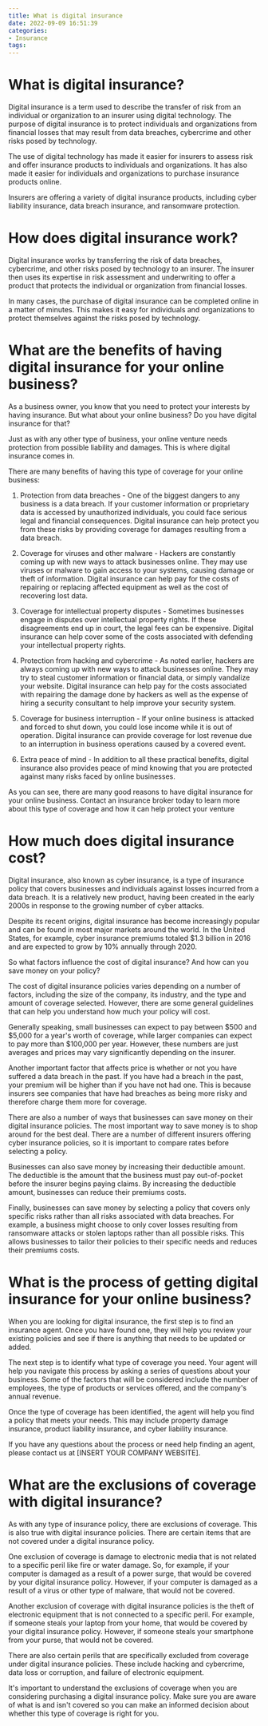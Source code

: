 ```yaml
---
title: What is digital insurance
date: 2022-09-09 16:51:39
categories:
- Insurance
tags:
---
```



#  What is digital insurance?

Digital insurance is a term used to describe the transfer of risk from an individual or organization to an insurer using digital technology. The purpose of digital insurance is to protect individuals and organizations from financial losses that may result from data breaches, cybercrime and other risks posed by technology.

The use of digital technology has made it easier for insurers to assess risk and offer insurance products to individuals and organizations. It has also made it easier for individuals and organizations to purchase insurance products online.

Insurers are offering a variety of digital insurance products, including cyber liability insurance, data breach insurance, and ransomware protection.

# How does digital insurance work?

Digital insurance works by transferring the risk of data breaches, cybercrime, and other risks posed by technology to an insurer. The insurer then uses its expertise in risk assessment and underwriting to offer a product that protects the individual or organization from financial losses.

In many cases, the purchase of digital insurance can be completed online in a matter of minutes. This makes it easy for individuals and organizations to protect themselves against the risks posed by technology.

#  What are the benefits of having digital insurance for your online business?

As a business owner, you know that you need to protect your interests by having insurance. But what about your online business? Do you have digital insurance for that?

Just as with any other type of business, your online venture needs protection from possible liability and damages. This is where digital insurance comes in.

There are many benefits of having this type of coverage for your online business: 

1) Protection from data breaches - One of the biggest dangers to any business is a data breach. If your customer information or proprietary data is accessed by unauthorized individuals, you could face serious legal and financial consequences. Digital insurance can help protect you from these risks by providing coverage for damages resulting from a data breach. 

2) Coverage for viruses and other malware - Hackers are constantly coming up with new ways to attack businesses online. They may use viruses or malware to gain access to your systems, causing damage or theft of information. Digital insurance can help pay for the costs of repairing or replacing affected equipment as well as the cost of recovering lost data. 

3) Coverage for intellectual property disputes - Sometimes businesses engage in disputes over intellectual property rights. If these disagreements end up in court, the legal fees can be expensive. Digital insurance can help cover some of the costs associated with defending your intellectual property rights. 

4) Protection from hacking and cybercrime - As noted earlier, hackers are always coming up with new ways to attack businesses online. They may try to steal customer information or financial data, or simply vandalize your website. Digital insurance can help pay for the costs associated with repairing the damage done by hackers as well as the expense of hiring a security consultant to help improve your security system. 

5) Coverage for business interruption - If your online business is attacked and forced to shut down, you could lose income while it is out of operation. Digital insurance can provide coverage for lost revenue due to an interruption in business operations caused by a covered event. 

6) Extra peace of mind - In addition to all these practical benefits, digital insurance also provides peace of mind knowing that you are protected against many risks faced by online businesses. 

As you can see, there are many good reasons to have digital insurance for your online business. Contact an insurance broker today to learn more about this type of coverage and how it can help protect your venture

#  How much does digital insurance cost?

Digital insurance, also known as cyber insurance, is a type of insurance policy that covers businesses and individuals against losses incurred from a data breach. It is a relatively new product, having been created in the early 2000s in response to the growing number of cyber attacks.

Despite its recent origins, digital insurance has become increasingly popular and can be found in most major markets around the world. In the United States, for example, cyber insurance premiums totaled $1.3 billion in 2016 and are expected to grow by 10% annually through 2020.

So what factors influence the cost of digital insurance? And how can you save money on your policy?

The cost of digital insurance policies varies depending on a number of factors, including the size of the company, its industry, and the type and amount of coverage selected. However, there are some general guidelines that can help you understand how much your policy will cost.

Generally speaking, small businesses can expect to pay between $500 and $5,000 for a year's worth of coverage, while larger companies can expect to pay more than $100,000 per year. However, these numbers are just averages and prices may vary significantly depending on the insurer.

Another important factor that affects price is whether or not you have suffered a data breach in the past. If you have had a breach in the past, your premium will be higher than if you have not had one. This is because insurers see companies that have had breaches as being more risky and therefore charge them more for coverage.

There are also a number of ways that businesses can save money on their digital insurance policies. The most important way to save money is to shop around for the best deal. There are a number of different insurers offering cyber insurance policies, so it is important to compare rates before selecting a policy.

Businesses can also save money by increasing their deductible amount. The deductible is the amount that the business must pay out-of-pocket before the insurer begins paying claims. By increasing the deductible amount, businesses can reduce their premiums costs.

Finally, businesses can save money by selecting a policy that covers only specific risks rather than all risks associated with data breaches. For example, a business might choose to only cover losses resulting from ransomware attacks or stolen laptops rather than all possible risks. This allows businesses to tailor their policies to their specific needs and reduces their premiums costs.

#  What is the process of getting digital insurance for your online business?

When you are looking for digital insurance, the first step is to find an insurance agent. Once you have found one, they will help you review your existing policies and see if there is anything that needs to be updated or added.

The next step is to identify what type of coverage you need. Your agent will help you navigate this process by asking a series of questions about your business. Some of the factors that will be considered include the number of employees, the type of products or services offered, and the company's annual revenue.

Once the type of coverage has been identified, the agent will help you find a policy that meets your needs. This may include property damage insurance, product liability insurance, and cyber liability insurance.

If you have any questions about the process or need help finding an agent, please contact us at [INSERT YOUR COMPANY WEBSITE].

#  What are the exclusions of coverage with digital insurance?

As with any type of insurance policy, there are exclusions of coverage. This is also true with digital insurance policies. There are certain items that are not covered under a digital insurance policy.

One exclusion of coverage is damage to electronic media that is not related to a specific peril like fire or water damage. So, for example, if your computer is damaged as a result of a power surge, that would be covered by your digital insurance policy. However, if your computer is damaged as a result of a virus or other type of malware, that would not be covered.

Another exclusion of coverage with digital insurance policies is the theft of electronic equipment that is not connected to a specific peril. For example, if someone steals your laptop from your home, that would be covered by your digital insurance policy. However, if someone steals your smartphone from your purse, that would not be covered.

There are also certain perils that are specifically excluded from coverage under digital insurance policies. These include hacking and cybercrime, data loss or corruption, and failure of electronic equipment.

It's important to understand the exclusions of coverage when you are considering purchasing a digital insurance policy. Make sure you are aware of what is and isn't covered so you can make an informed decision about whether this type of coverage is right for you.